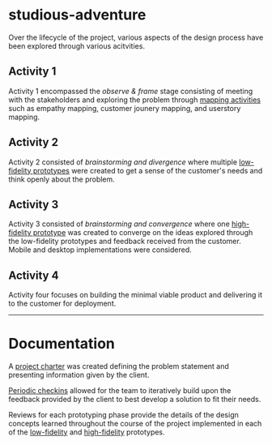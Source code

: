 # studious-adventure
Over the lifecycle of the project, various aspects of the design process have been explored through various acitvities.

## Activity 1
Activity 1 encompassed the *observe & frame* stage consisting of meeting with the stakeholders and exploring the problem through [mapping activities](Mapping%20Activities/) such as empathy mapping, customer jounery mapping, and userstory mapping.

## Activity 2
Activity 2 consisted of *brainstorming and divergence* where multiple [low-fidelity prototypes](Prototyping/Low%20Fidelity%20Prototypes/) were created to get a sense of the customer's needs and think openly about the problem.

## Activity 3
Activity 3 consisted of *brainstorming and convergence* where one [high-fidelity prototype](Prototyping/High%20Fidelity%20Prototype/) was created to converge on the ideas explored through the low-fidelity prototypes and feedback received from the customer. Mobile and desktop implementations were considered.

## Activity 4
Activity four focuses on building the minimal viable product and delivering it to the customer for deployment.

---

# Documentation

A [project charter](Documentation/ProjectCharter.md) was created defining the problem statement and presenting information given by the client.

[Periodic checkins](Documentation/Client-checkin-summary-notes.md) allowed for the team to iteratively build upon the feedback provided by the client to best develop a solution to fit their needs.

Reviews for each prototyping phase provide the details of the design concepts learned throughout the course of the project implemented in each of the [low-fidelity](Prototyping/Low%20Fidelity%20Prototypes/Lofi-prototype-review.md) and [high-fidelity](Prototyping/High%20Fidelity%20Prototype/Hifi-prototype-review.md) prototypes.
